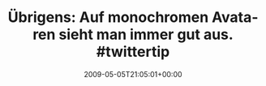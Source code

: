---
retweeted: false
source: <a href="http://twitter.com" rel="nofollow">Twitter Web Client</a>
entities:
  hashtags:
  - text: twittertipp
    indices:
    - '60'
    - '72'
  symbols: []
  user_mentions: []
  urls: []
display_text_range:
- '0'
- '72'
favorite_count: '0'
id_str: '1709998499'
truncated: false
retweet_count: '0'
id: '1709998499'
created_at: Tue May 05 21:05:01 +0000 2009
favorited: false
full_text: 'Übrigens: Auf monochromen Avataren sieht man immer gut aus. #twittertipp'
lang: de
tags:
- twittertipp
- pesos/twitter
date: '2009-05-05T21:05:01+00:00'
src: https://twitter.com/bascht/status/1709998499
original_url: https://twitter.com/bascht/status/1709998499
type: twitter_tweet
text: 'Übrigens: Auf monochromen Avataren sieht man immer gut aus. #twittertipp'
title: 'Übrigens: Auf monochromen Avataren sieht man immer gut aus. #twittertip'

---